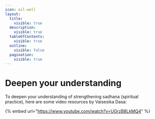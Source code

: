 ```yaml
---
icon: oil-well
layout:
  title:
    visible: true
  description:
    visible: true
  tableOfContents:
    visible: true
  outline:
    visible: false
  pagination:
    visible: true
---
```


# Deepen your understanding

To deepen your understanding of strengthening sadhana (spiritual practice), here are some video resources by Vaisesika Dasa:



{% embed url="https://www.youtube.com/watch?v=UGrzB8LkMQ4" %}
